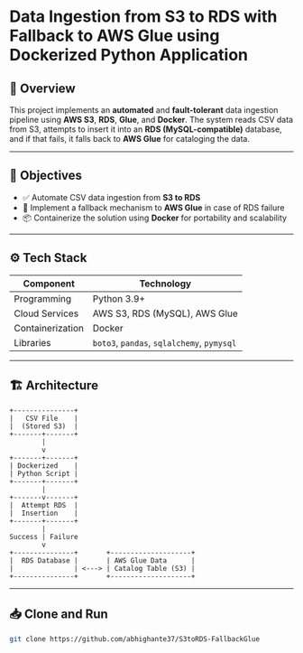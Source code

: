 # Data Ingestion from S3 to RDS with Fallback to AWS Glue using Dockerized Python Application

## 📌 Overview
This project implements an **automated** and **fault-tolerant** data ingestion pipeline using **AWS S3**, **RDS**, **Glue**, and **Docker**. The system reads CSV data from S3, attempts to insert it into an **RDS (MySQL-compatible)** database, and if that fails, it falls back to **AWS Glue** for cataloging the data.

---

## 🎯 Objectives
- ✅ Automate CSV data ingestion from **S3 to RDS**
- 🔄 Implement a fallback mechanism to **AWS Glue** in case of RDS failure
- 📦 Containerize the solution using **Docker** for portability and scalability

---

## ⚙️ Tech Stack

| Component        | Technology                  |
|------------------|------------------------------|
| Programming      | Python 3.9+                  |
| Cloud Services   | AWS S3, RDS (MySQL), AWS Glue|
| Containerization | Docker                       |
| Libraries        | `boto3`, `pandas`, `sqlalchemy`, `pymysql` |

---

## 🏗 Architecture

    +---------------+
    |   CSV File    |
    |  (Stored S3)  |
    +-------+-------+
            |
            v
    +-------+-------+
    | Dockerized    |
    | Python Script |
    +-------+-------+
            |
    +-------v-------+
    |  Attempt RDS  |
    |  Insertion    |
    +-------+-------+
            |
    Success | Failure
            v
    +---------------+       +--------------------+
    |  RDS Database |       | AWS Glue Data      |
    |               | <---> | Catalog Table (S3) |
    +---------------+       +--------------------+

    
---

## 📥 Clone and Run

```bash
git clone https://github.com/abhighante37/S3toRDS-FallbackGlue

